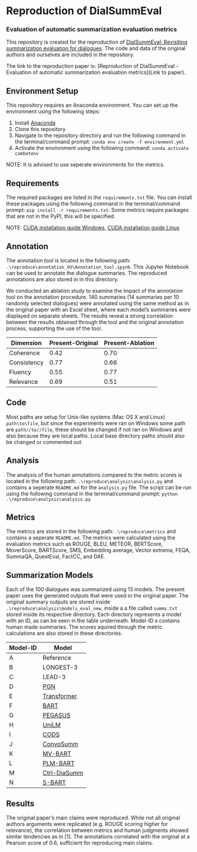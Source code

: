 # Reproduction of DialSummEval  
### Evaluation of automatic summarization evaluation metrics

This repository is created for the reproduction of [DialSummEval: Revisiting summarization evaluation for dialogues](https://aclanthology.org/2022.naacl-main.418). The code and data of the original authors and ourselves are included in the repository. 

The link to the reproduction paper is: [Reproduction of DialSummEval - Evaluation of automatic summarization evaluation metrics](Link to paper).

## Environment Setup

This repository requires an Anaconda environment. You can set up the environment using the following steps:

1. Install [Anaconda](https://docs.anaconda.com/anaconda/install/)
2. Clone this repository
3. Navigate to the repository directory and run the following command in the terminal/command prompt: `conda env create -f environment.yml`
4. Activate the environment using the following command: `conda activate combotenv`

NOTE: It is advised to use seperate environments for the metrics.

## Requirements

The required packages are listed in the `requirements.txt` file. You can install these packages using the following command in the terminal/command prompt: `pip install -r requirements.txt`. Some metrics require packages that are not in the PyPI, this will be specified.

NOTE: [CUDA installation guide Windows](https://docs.nvidia.com/cuda/cuda-installation-guide-microsoft-windows/), [CUDA installation guide Linux](https://docs.nvidia.com/cuda/cuda-installation-guide-linux/index.html)

## Annotation

The annotation tool is located in the following path: `.\reproduce\annotation_VU\Annotation_tool.ipynb`. This Jupyter Notebook can be used to annotate the dialogue summaries. The reproduced annotations are also stored in in this directory.

We conducted an ablation study to examine the impact of the annotation tool on the annotation procedure. 140 summaries (14 summaries per 10 randomly selected dialogues) were annotated using the same method as in the original paper with an Excel sheet, where each model’s summaries were displayed on separate sheets. The results reveal a strong correlation between the results obtained through the tool and the original annotation process, supporting the use of the tool.

| Dimension | Present-Original | Present-Ablation |
|-----------|------------------|------------------|
| Coherence | 0.42             | 0.70             |
| Consistency | 0.77             | 0.66             |
| Fluency | 0.55             | 0.77             |
| Relevance | 0.69             | 0.51             |

## Code

Most paths are setup for Unix-like systems (Mac OS X and Linux) `path\to\file`, but since the experiments were ran on Windows some path are `path//to//file`, these should be changed if not ran on Windows and also because they are local paths. Local base directory paths should also be changed or commented out.

## Analysis

The analysis of the human annotations compared to the metric scores is located in the following path: `.\reproduce\analysis\analysis.py` and contains a seperate `README.md` for the `analysis.py` file. The script can be run using the following command in the terminal/command prompt: `python .\reproduce\analysis\analysis.py`

## Metrics

The metrics are stored in the following path: `.\reproduce\metrics` and contains a seperate `README.md`. The metrics were calculated using the evaluation metrics such as ROUGE, BLEU, METEOR, BERTScore, MoverScore, BARTScore, SMS, Embedding average, Vector extrema, FEQA, SummaQA, QuestEval, FactCC, and DAE.

## Summarization Models

Each of the 100 dialogues was summarized using 13 models. The present paper uses the generated outputs that were used in the original paper. The original summary outputs are stored inside `.\reproduce\analysis\models_eval_new`, inside a a file called `summs.txt` stored inside its respective directory. Each directory represents a model with an ID, as can be seen in the table underneath. Model-ID `A` contains human made summaries. The scores aquired through the metric calculations are also stored in these directories.

| Model-ID | Model        |
|----------|--------------|
|   A      | Reference|
|   B      | LONGEST-3|
|   C      | LEAD-3|
|   D      | [PGN](https://doi.org/10.18653/v1/P17-1099)|
|   E      | [Transformer](https://proceedings.neurips.cc/paper/2017/file/3f5ee243547dee91fbd053c1c4a845aa-Paper.pdf)|
|   F      | [BART](https://doi.org/10.18653/v1/2020.acl-main.703)|
|   G      | [PEGASUS](https://arxiv.org/pdf/1912.08777.pdf)|
|   H      | [UniLM](https://proceedings.neurips.cc/paper/2019/file/c20bb2d9a50d5ac1f713f8b34d9aac5a-Paper.pdf)|
|   I      | [CODS](https://doi.org/10.18653/v1/2021.findings-acl.454)|
|   J      | [ConvoSumm](https://doi.org/10.18653/v1/2021.acl-long.535)|
|   K      | [MV-BART](https://doi.org/10.18653/v1/2020.emnlp-main.336)|
|   L      | [PLM-BART](https://doi.org/10.18653/v1/2021.acl-long.117)|
|   M      | [Ctrl-DiaSumm](https://aclanthology.org/2021.emnlp-main.8/)|
|   N      | [S-BART](https://aclanthology.org/2021.naacl-main.109/)|


## Results

The original paper’s main claims were reproduced. While not all original authors arguments were replicated (e.g. ROUGE scoring higher for relevance), the correlation between metrics and human judgments showed similar tendencies as in [1]. The annotations correlated with the original at a Pearson score of 0.6, sufficient for reproducing main claims.





